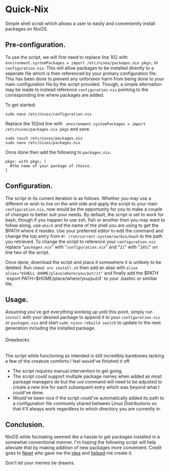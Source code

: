 # Quick-Nix
Simple shell script which allows a user to easily and conveniently install packages on NixOS.


## Pre-configuration.

To use the script, we will first need to replace line 102 with `environment.systemPackages = import /etc/nixos/packages.nix pkgs;` in `configuration.nix`. This will allow packages to be installed directly to a seperate file which is then referenced by your primary configuration file. This has been done to prevent any unforseen harm from being done to your main configuration file by the script provided. Though, a simple alternation may be made to instead reference `configuration.nix` pointing to the corresponding line where packages are added.

To get started:

```
sudo nano /etc/nixos/configuration.nix
```

Replace the 102nd line with ` environment.systemPackages = import /etc/nixos/packages.nix pkgs` and save.


```
sudo touch /etc/nixos/packages.nix
sudo nano /etc/nixos/packages.nix
```

Once done then add the following to `packages.nix`.

```
pkgs: with pkgs; [
  #the name of your package of choice.
]
```

## Configuration.

The script in its current iteration is as follows. Whether you may use a different or wish to live on the wild side and apply the script to your main `configuration.nix`, now would be the opportunity for you to make a couple of changes to better suit your needs. By default, the script is set to work for bash, though if you happen to use zsh, fish or another then you may want to follow along. use `which` and the name of the shell you are using to get the $PATH where it resides. Use your preferred editor to edit the command and change the top entry from `#! /run/current-system/sw/bin/bash` to the path you retrieved. To change the script to reference your `configuration.nix` replace "*`packages.nix`*" with "*`configuration.nix`*" and "*`2i`*" with "*`105i`*" on line two of the script.

Once dpne, download the script and place it somewhere it is unlikely to be deleted. Run `chmod u+x install.sh` then add an alias with `alias alias="$SHELL $HOME/place/where/you/put/it"` and finally add the $PATH `export PATH=$HOME/place/where/you/put/it` to your .bashrc or similiar file.

## Usage.

Assuming you've got everything working up until this point, simply run `install` with your desired package to append it to your `configuration.nix` or `packages.nix` and start `sudo nixos-rebuild switch` to update to the next generation including the installed package.

###### Drawbacks.

The script while functioning as intended is still incredibly barebones lacking a few of the creature comforts I feel would've finished it off.

* The script requires manual intervention to get going.
* The script *could* support multiple package names when added as most package managers do but the `sed` command will need to be adjusted to create a new line for each subsequent entry which was beyond what I could've done.
* Would've been nice if the script could've automatically added its path to a configuration file commonly shared between Linux Distributions so that it'll always work regardless to which directory you are currently in.

## Conclusion.

NixOS while facinating seemed like a hassle to get packages installed in a somewhat conventional manner. I'm hoping the following script will help alleviate that by making addition of new packages more convenient. Credit goes to [Newt](<https://stereophonic.space/users/newt>) who gave me the [idea](https://stereophonic.space/notice/ARRcB2PWAJ1Ut0AQaG) and [helped](https://stereophonic.space/notice/ARVg1QtC5iN8b8WrJo) me create it.

Don't let your memes be dreams.
